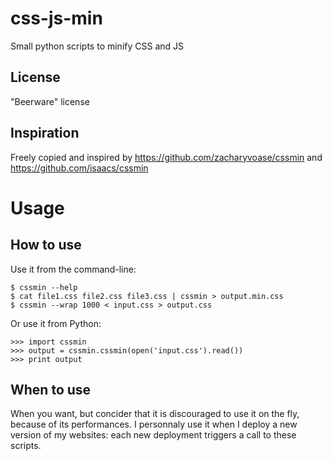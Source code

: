 # css-js-min
Small python scripts to minify CSS and JS

## License
"Beerware" license

## Inspiration
Freely copied and inspired by https://github.com/zacharyvoase/cssmin and https://github.com/isaacs/cssmin

# Usage
## How to use
Use it from the command-line:

    $ cssmin --help
    $ cat file1.css file2.css file3.css | cssmin > output.min.css
    $ cssmin --wrap 1000 < input.css > output.css

Or use it from Python:

    >>> import cssmin
    >>> output = cssmin.cssmin(open('input.css').read())
    >>> print output

## When to use
When you want, but concider that it is discouraged to use it on the fly, because of its performances.
I personnaly use it when I deploy a new version of my websites: each new deployment triggers a call to these scripts.